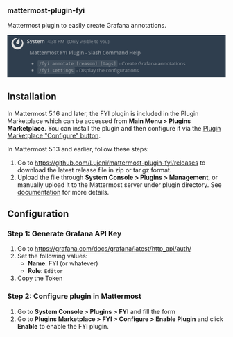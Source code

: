 ### mattermost-plugin-fyi
Mattermost plugin to easily create Grafana annotations.

![mattermost](https://raw.githubusercontent.com/Lujeni/fyi/master/assets/mattermost.png)

## Installation
In Mattermost 5.16 and later, the FYI plugin is included in the Plugin Marketplace which can be accessed from **Main Menu > Plugins Marketplace**. You can install the plugin and then configure it via the [Plugin Marketplace "Configure" button](#configuration).

In Mattermost 5.13 and earlier, follow these steps:
1. Go to https://github.com/Lujeni/mattermost-plugin-fyi/releases to download the latest release file in zip or tar.gz format.
2. Upload the file through **System Console > Plugins > Management**, or manually upload it to the Mattermost server under plugin directory. See [documentation](https://docs.mattermost.com/administration/plugins.html#set-up-guide) for more details.

## Configuration
### Step 1: Generate Grafana API Key
   
1. Go to https://grafana.com/docs/grafana/latest/http_api/auth/
2. Set the following values:
   - **Name**: FYI (or whatever)
   - **Role**: `Editor`
3. Copy the Token

### Step 2: Configure plugin in Mattermost

1. Go to **System Console > Plugins > FYI** and fill the form
3. Go to **Plugins Marketplace > FYI > Configure > Enable Plugin** and click **Enable** to enable the FYI plugin.
